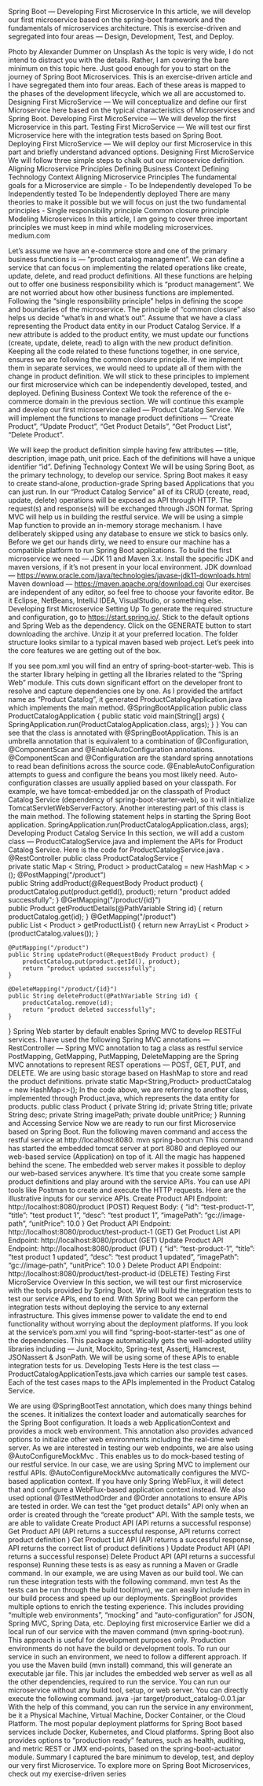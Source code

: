 Spring Boot — Developing First Microservice
In this article, we will develop our first microservice based on the spring-boot framework and the fundamentals of microservices architecture. This is exercise-driven and segregated into four areas — Design, Development, Test, and Deploy.

Photo by Alexander Dummer on Unsplash
As the topic is very wide, I do not intend to distract you with the details. Rather, I am covering the bare minimum on this topic here. Just good enough for you to start on the journey of Spring Boot Microservices. This is an exercise-driven article and I have segregated them into four areas. Each of these areas is mapped to the phases of the development lifecycle, which we all are accustomed to.
Designing First MicroService — We will conceptualize and define our first Microservice here based on the typical characteristics of Microservices and Spring Boot.
Developing First MicroService — We will develop the first Microservice in this part.
Testing First MicroService — We will test our first Microservice here with the integration tests based on Spring Boot.
Deploying First MicroService — We will deploy our first Microservice in this part and briefly understand advanced options.
Designing First MicroService
We will follow three simple steps to chalk out our microservice definition.
Aligning Microservice Principles
Defining Business Context
Defining Technology Context
Aligning Microservice Principles
The fundamental goals for a Microservice are simple -
To be Independently developed
To be Independently tested
To be Independently deployed
There are many theories to make it possible but we will focus on just the two fundamental principles -
Single responsibility principle
Common closure principle
Modeling Microservices
In this article, I am going to cover three important principles we must keep in mind while modeling microservices.
medium.com

Let’s assume we have an e-commerce store and one of the primary business functions is — “product catalog management”. We can define a service that can focus on implementing the related operations like create, update, delete, and read product definitions. All these functions are helping out to offer one business responsibility which is “product management”. We are not worried about how other business functions are implemented. Following the “single responsibility principle” helps in defining the scope and boundaries of the microservice.
The principle of “common closure” also helps us decide “what’s in and what’s out”. Assume that we have a class representing the Product data entity in our Product Catalog Service. If a new attribute is added to the product entity, we must update our functions (create, update, delete, read) to align with the new product definition. Keeping all the code related to these functions together, in one service, ensures we are following the common closure principle. If we implement them in separate services, we would need to update all of them with the change in product definition.
We will stick to these principles to implement our first microservice which can be independently developed, tested, and deployed.
Defining Business Context
We took the reference of the e-commerce domain in the previous section. We will continue this example and develop our first microservice called — Product Catalog Service. We will implement the functions to manage product definitions — “Create Product”, “Update Product”, “Get Product Details”, “Get Product List”, “Delete Product”.

We will keep the product definition simple having few attributes — title, description, image path, unit price. Each of the definitions will have a unique identifier “id”.
Defining Technology Context
We will be using Spring Boot, as the primary technology, to develop our service. Spring Boot makes it easy to create stand-alone, production-grade Spring based Applications that you can just run. In our “Product Catalog Service” all of its CRUD (create, read, update, delete) operations will be exposed as API through HTTP. The request(s) and response(s) will be exchanged through JSON format. Spring MVC will help us in building the restful service. We will be using a simple Map function to provide an in-memory storage mechanism. I have deliberately skipped using any database to ensure we stick to basics only.
Before we get our hands dirty, we need to ensure our machine has a compatible platform to run Spring Boot applications. To build the first microservice we need — JDK 11 and Maven 3.x. Install the specific JDK and maven versions, if it’s not present in your local environment.
JDK download — https://www.oracle.com/java/technologies/javase-jdk11-downloads.html
Maven download — https://maven.apache.org/download.cgi
Our exercises are independent of any editor, so feel free to choose your favorite editor. Be it Eclipse, NetBeans, IntelliJ IDEA, VisualStudio, or something else.
Developing first Microservice
Setting Up
To generate the required structure and configuration, go to https://start.spring.io/. Stick to the default options and Spring Web as the dependency. Click on the GENERATE button to start downloading the archive. Unzip it at your preferred location. The folder structure looks similar to a typical maven based web project. Let’s peek into the core features we are getting out of the box.

If you see pom.xml you will find an entry of spring-boot-starter-web. This is the starter library helping in getting all the libraries related to the “Spring Web” module. This cuts down significant effort on the developer front to resolve and capture dependencies one by one.
As I provided the artifact name as “Product Catalog”, it generated ProductCatalogApplication.java which implements the main method.
@SpringBootApplication
public class ProductCatalogApplication {
 public static void main(String[] args) {
  SpringApplication.run(ProductCatalogApplication.class, args);
 }
}
You can see that the class is annotated with @SpringBootApplication. This is an umbrella annotation that is equivalent to a combination of @Configuration, @ComponentScan and @EnableAutoConfiguration annotations. @ComponentScan and @Configuration are the standard spring annotations to read bean definitions across the source code.
@EnableAutoConfiguration attempts to guess and configure the beans you most likely need. Auto-configuration classes are usually applied based on your classpath. For example, we have tomcat-embedded.jar on the classpath of Product Catalog Service (dependency of spring-boot-starter-web), so it will initialize TomcatServletWebServerFactory.
Another interesting part of this class is the main method. The following statement helps in starting the Spring Boot application.
SpringApplication.run(ProductCatalogApplication.class, args);
Developing Product Catalog Service
In this section, we will add a custom class — ProductCatalogService.java and implement the APIs for Product Catalog Service. Here is the code for ProductCatalogService.java .
@RestController
public class ProductCatalogService {  
    private static Map < String, Product > productCatalog = new HashMap < > (); 
    @PostMapping("/product")  
    public String addProduct(@RequestBody Product product) { 
        productCatalog.put(product.getId(), product); 
        return "product added successfully"; 
    } 
    @GetMapping("/product/{id}")  
    public Product getProductDetails(@PathVariable String id) { 
        return productCatalog.get(id); 
    }
    @GetMapping("/product")  
    public List < Product > getProductList() { 
        return new ArrayList < Product > (productCatalog.values()); 
    }
 
    @PutMapping("/product")  
    public String updateProduct(@RequestBody Product product) { 
        productCatalog.put(product.getId(), product); 
        return "product updated successfully"; 
    }
 
    @DeleteMapping("/product/{id}")  
    public String deleteProduct(@PathVariable String id) { 
        productCatalog.remove(id); 
        return "product deleted successfully"; 
    } 
}
Spring Web starter by default enables Spring MVC to develop RESTFul services. I have used the following Spring MVC annotations —
RestController — Spring MVC annotation to tag a class as restful service
PostMapping, GetMapping, PutMapping, DeleteMapping are the Spring MVC annotations to represent REST operations — POST, GET, PUT, and DELETE.
We are using basic storage based on HashMap to store and read the product definitions.
private static Map<String,Product> productCatalog = new HashMap<>();
In the code above, we are referring to another class, implemented through Product.java, which represents the data entity for products.
public class Product { 
    private String id; 
    private String title; 
    private String desc; 
    private String imagePath; 
    private double unitPrice;
}
Running and Accessing Service
Now we are ready to run our first Microservice based on Spring Boot. Run the following maven command and access the restful service at http://localhost:8080.
mvn spring-boot:run
This command has started the embedded tomcat server at port 8080 and deployed our web-based service (Application) on top of it. All the magic has happened behind the scene. The embedded web server makes it possible to deploy our web-based services anywhere.
It’s time that you create some sample product definitions and play around with the service APIs. You can use API tools like Postman to create and execute the HTTP requests. Here are the illustrative inputs for our service APIs.
Create Product API
Endpoint: http://localhost:8080/product (POST)
Request Body:
{
  “id”: “test-product-1”,
  “title”: “test product 1”,
  “desc”: “test product 1”,
  “imagePath”: “gc://image-path”,
  “unitPrice”: 10.0
 }
Get Product API
Endpoint: http://localhost:8080/product/test-product-1 (GET)
Get Product List API
Endpoint: http://localhost:8080/product (GET)
Update Product API
Endpoint: http://localhost:8080/product (PUT)
{
 “id”: “test-product-1”,
 “title”: “test product 1 updated”,
 “desc”: “test product 1 updated”,
 “imagePath”: “gc://image-path”,
 “unitPrice”: 10.0
 }
Delete Product API
Endpoint: http://localhost:8080/product/test-product-id (DELETE)
Testing First MicroService
Overview
In this section, we will test our first microservice with the tools provided by Spring Boot. We will build the integration tests to test our service APIs, end to end. With Spring Boot we can perform the integration tests without deploying the service to any external infrastructure. This gives immense power to validate the end to end functionality without worrying about the deployment platforms.
If you look at the service’s pom.xml you will find “spring-boot-starter-test” as one of the dependencies. This package automatically gets the well-adopted utility libraries including — Junit, Mockito, Spring-test, Assertj, Hamcrest, JSONassert & JsonPath. We will be using some of these APIs to enable integration tests for us.
Developing Tests
Here is the test class — ProductCatalogApplicationTests.java which carries our sample test cases. Each of the test cases maps to the APIs implemented in the Product Catalog Service.

We are using @SpringBootTest annotation, which does many things behind the scenes. It initializes the context loader and automatically searches for the Spring Boot configuration. It loads a web ApplicationContext and provides a mock web environment. This annotation also provides advanced options to initialize other web environments including the real-time web server.
As we are interested in testing our web endpoints, we are also using @AutoConfigureMockMvc . This enables us to do mock-based testing of our restful service. In our case, we are using Spring MVC to implement our restful APIs. @AutoConfigureMockMvc automatically configures the MVC-based application context. If you have only Spring WebFlux, it will detect that and configure a WebFlux-based application context instead.
We also used optional @TestMethodOrder and @Order annotations to ensure APIs are tested in order. We can test the “get product details” API only when an order is created through the “create product” API.
With the sample tests, we are able to validate
Create Product API (API returns a successful response)
Get Product API (API returns a successful response, API returns correct product definition )
Get Product List API (API returns a successful response, API returns the correct list of product definitions )
Update Product API (API returns a successful response)
Delete Product API (API returns a successful response)
Running these tests is as easy as running a Maven or Gradle command. In our example, we are using Maven as our build tool. We can run these integration tests with the following command.
mvn test
As the tests can be run through the build tool(mvn), we can easily include them in our build process and speed up our deployments.
SpringBoot provides multiple options to enrich the testing experience. This includes providing “multiple web environments”, “mocking” and “auto-configuration” for JSON, Spring MVC, Spring Data, etc.
Deploying first microservice
Earlier we did a local run of our service with the maven command (mvn spring-boot:run). This approach is useful for development purposes only. Production environments do not have the build or development tools. To run our service in such an environment, we need to follow a different approach.
If you use the Maven build (mvn install) command, this will generate an executable jar file. This jar includes the embedded web server as well as all the other dependencies, required to run the service. You can run our microservice without any build tool, setup, or web server. You can directly execute the following command.
java -jar target/product_catalog-0.0.1.jar
With the help of this command, you can run the service in any environment, be it a Physical Machine, Virtual Machine, Docker Container, or the Cloud Platform. The most popular deployment platforms for Spring Boot based services include Docker, Kubernetes, and Cloud platforms.
Spring Boot also provides options to “production ready” features, such as health, auditing, and metric REST or JMX end-points, based on the spring-boot-actuator module.
Summary
I captured the bare minimum to develop, test, and deploy our very first Microservice. To explore more on Spring Boot Microservices, check out my exercise-driven series
